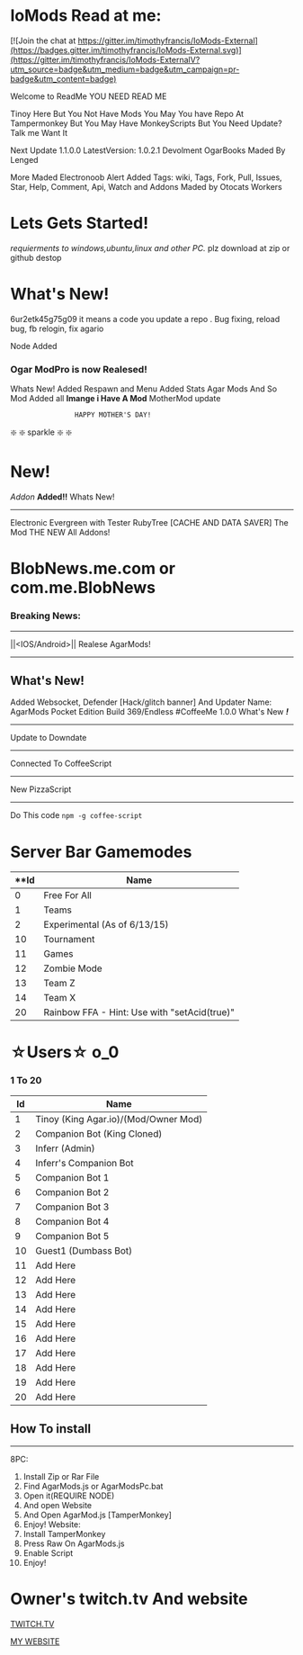 # IoMods Read at me:

[![Join the chat at https://gitter.im/timothyfrancis/IoMods-External](https://badges.gitter.im/timothyfrancis/IoMods-External.svg)](https://gitter.im/timothyfrancis/IoMods-ExternalV?utm_source=badge&utm_medium=badge&utm_campaign=pr-badge&utm_content=badge)

Welcome to ReadMe YOU NEED READ ME

Tinoy Here But You Not Have Mods You May You have Repo At Tampermonkey But You May Have MonkeyScripts But
You Need Update? Talk me Want It

Next Update  1.1.0.0
LatestVersion: 1.0.2.1 Devolment
OgarBooks Maded By Lenged

More Maded Electronoob
Alert Added
Tags: wiki, Tags, Fork, Pull, Issues, Star, Help, Comment, Api, Watch and Addons
Maded by Otocats Workers

# Lets Gets Started!
*requierments to windows,ubuntu,linux and other PC.*
plz download at zip or github destop

# What's New!

6ur2etk45g75g09 it means a code you update a repo . Bug fixing, reload bug, fb relogin, fix agario

Node Added
### Ogar ModPro is now Realesed!
Whats New!
Added Respawn and Menu
Added Stats
Agar Mods
And So Mod Added all
**Imange i Have A Mod**
MotherMod update

                    HAPPY MOTHER'S DAY!
:sparkle: :sparkle: sparkle :sparkle: :sparkle:

# New!
_Addon_ **Added!!**
Whats New!
***
Electronic Evergreen with Tester
RubyTree [CACHE AND DATA SAVER]
The Mod THE NEW
All Addons!
# BlobNews.me.com or com.me.BlobNews
### Breaking News:
***
||<IOS/Android>|| Realese AgarMods!
***
## What's New!
Added Websocket, Defender [Hack/glitch banner] And Updater
Name: AgarMods Pocket Edition Build 369/Endless
#CoffeeMe
1.0.0 What's New _**!**_
***
Update to Downdate
***
Connected To CoffeeScript
***
New PizzaScript
***
Do This code `npm -g coffee-script`
# Server Bar Gamemodes
**Id   | Name
-----|--------------
0    | Free For All
1    | Teams
2    | Experimental (As of 6/13/15)
10   | Tournament
11   |  Games
12   | Zombie Mode
13   | Team Z
14   | Team X
20   | Rainbow FFA - Hint: Use with "setAcid(true)"

# ☆Users☆ o_0
### 1 To 20
Id   | Name
-----|--------------
1    | Tinoy (King Agar.io)/(Mod/Owner Mod)
2    | Companion Bot (King Cloned)
3    | Inferr (Admin)
4    | Inferr's Companion Bot
5    | Companion Bot 1
6    | Companion Bot 2
7    | Companion Bot 3
8    | Companion Bot 4
9    | Companion Bot 5
10   | Guest1 (Dumbass Bot)
11   | Add Here
12   | Add Here
13   | Add Here
14   | Add Here
15   | Add Here
16   | Add Here
17   | Add Here
18   | Add Here
19   | Add Here
20   | Add Here

## How To install
***
8PC:
1. Install Zip or Rar File
2. Find AgarMods.js or AgarModsPc.bat
3. Open it(REQUIRE NODE)
4. And open Website
5. And Open AgarMod.js [TamperMonkey]
6. Enjoy!
Website:
1. Install TamperMonkey
2. Press Raw On AgarMods.js
3. Enable Script
4. Enjoy!
# Owner's twitch.tv And website
[TWITCH.TV](http://www.twitch.tv/timothyfrancisplays)

[MY WEBSITE](https://tinoyplays.weebly.com)
